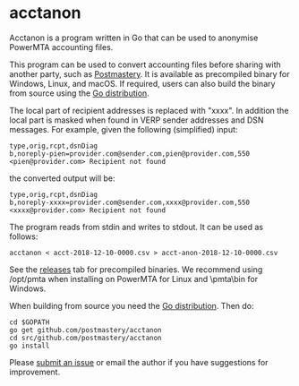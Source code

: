 # acctanon

Acctanon is a program written in Go that can be used to anonymise PowerMTA accounting files.

This program can be used to convert accounting files before sharing with another party, such as [Postmastery](https://www.postmastery.com). It is available as precompiled binary for Windows, Linux, and macOS. If required, users can also build the binary from source using the [Go distribution](https://golang.org/doc/install).

The local part of recipient addresses is replaced with "xxxx". In addition the local part is masked when found in VERP sender addresses and DSN messages. For example, given the following (simplified) input:

    type,orig,rcpt,dsnDiag
    b,noreply-pien=provider.com@sender.com,pien@provider.com,550 <pien@provider.com> Recipient not found

the converted output will be:

    type,orig,rcpt,dsnDiag
    b,noreply-xxxx=provider.com@sender.com,xxxx@provider.com,550 <xxxx@provider.com> Recipient not found

The program reads from stdin and writes to stdout. It can be used as follows:

    acctanon < acct-2018-12-10-0000.csv > acct-anon-2018-12-10-0000.csv

See the [releases](https://github.com/postmastery/acctanon/releases) tab for precompiled binaries. We recommend using /opt/pmta when installing on PowerMTA for Linux and \pmta\bin for Windows.

When building from source you need the [Go distribution](https://golang.org/doc/install). Then do:

    cd $GOPATH
    go get github.com/postmastery/acctanon
    cd src/github.com/postmastery/acctanon
    go install

Please [submit an issue](https://github.com/postmastery/acctanon/issues) or email the author if you have suggestions for improvement.
